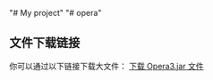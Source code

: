 "# My project" 
"# opera" 
## 文件下载链接
你可以通过以下链接下载大文件：
[下载 Opera3.jar 文件]([https://<bucket-name>.<region>.aliyuncs.com/Opera3-0.0.1-SNAPSHOT.jar](https://yuejudakaojar.oss-cn-hangzhou.aliyuncs.com/Opera3-0.0.1-SNAPSHOT.jar?Expires=1745240799&OSSAccessKeyId=TMP.3KonG3348xfHbYRgjMDqzymq1YHXEAerXPeYe5XQvDvfEYfqjnSJXusvMnWQdsEBBj4ExL9bRfmmG33b5VJ8hnryBnBR96&Signature=lzZa3gxUusl0mgLoZrDHnX%2FSKcE%3D))
